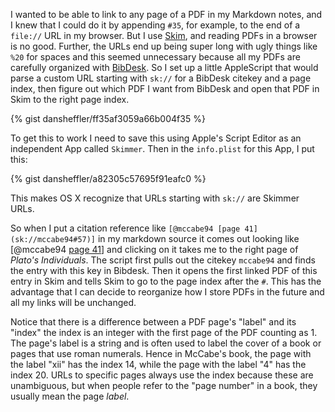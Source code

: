 I wanted to be able to link to any page of a PDF in my Markdown notes, and I knew that I could do it by appending `#35`, for example, to the end of a `file://` URL in my browser.  But I use [Skim][], and reading PDFs in a browser is no good.  Further, the URLs end up being super long with ugly things like `%20` for spaces and this seemed unnecessary because all my PDFs are carefully organized with [BibDesk][].  So I set up a little AppleScript that would parse a custom URL starting with `sk://` for a BibDesk citekey and a page index, then figure out which PDF I want from BibDesk and open that PDF in Skim to the right page index. 

  [Skim]: http://skim-app.sourceforge.net
  [BibDesk]: http://bibdesk.sourceforge.net

{% gist dansheffler/ff35af3059a66b004f35 %}

To get this to work I need to save this using Apple's Script Editor as an independent App called `Skimmer`. Then in the `info.plist` for this App, I put this:

{% gist dansheffler/a82305c57695f91eafc0 %}

This makes OS X recognize that URLs starting with `sk://` are Skimmer URLs.

So when I put a citation reference like `[@mccabe94 [page 41](sk://mccabe94#57)]` in my markdown source it comes out looking like [@mccabe94 [page 41](sk://mccabe94#57)] and clicking on it takes me to the right page of *Plato's Individuals*.  The script first pulls out the citekey `mccabe94` and finds the entry with this key in Bibdesk.  Then it opens the first linked PDF of this entry in Skim and tells Skim to go to the page index after the `#`.  This has the advantage that I can decide to reorganize how I store PDFs in the future and all my links will be unchanged.

Notice that there is a difference between a PDF page's "label" and its "index" the index is an integer with the first page of the PDF counting as 1. The page's label is a string and is often used to label the cover of a book or pages that use roman numerals.  Hence in McCabe's book, the page with the label "xii" has the index 14, while the page with the label "4" has the index 20.  URLs to specific pages always use the index because these are unambiguous, but when people refer to the "page number" in a book, they usually mean the page *label*.


